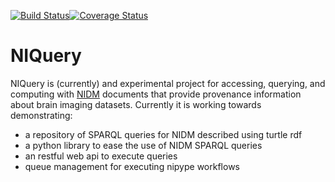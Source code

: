 [![Build Status](https://travis-ci.org/nicholsn/niquery.svg?branch=master)](https://travis-ci.org/nicholsn/niquery)[![Coverage Status](https://coveralls.io/repos/nicholsn/niquery/badge.png)](https://coveralls.io/r/nicholsn/niquery)

NIQuery
=======
NIQuery is (currently) and experimental project for accessing, querying, and computing with [NIDM](http://nidm.nidash.org) 
documents that provide provenance information about brain imaging datasets. Currently it is working towards demonstrating:

- a repository of SPARQL queries for NIDM described using turtle rdf
- a python library to ease the use of NIDM SPARQL queries
- an restful web api to execute queries
- queue management for executing nipype workflows

